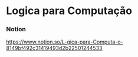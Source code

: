 # Logica para Computação

### Notion
https://www.notion.so/L-gica-para-Computa-o-8149bf492c31419493d2b22501244533
